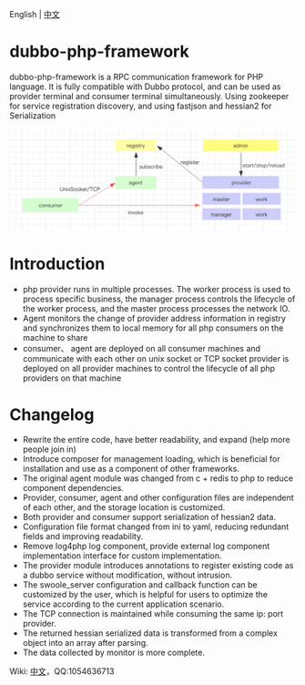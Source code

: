 English | [中文](./README-CN.md)

# dubbo-php-framework

dubbo-php-framework is a RPC communication framework for PHP language. It is fully compatible with Dubbo protocol, and can be used as provider terminal and consumer terminal simultaneously. Using zookeeper for service registration discovery, and using fastjson and hessian2 for Serialization

![arch](https://github.com/crazyxman/dubbo-php-framework/blob/master/Arch.png)

# Introduction
- php provider runs in multiple processes. The worker process is used to process specific business, the manager process controls the lifecycle of the worker process, and the master process processes the network IO.
- Agent monitors the change of provider address information in registry and synchronizes them to local memory for all php consumers on the machine to share
- consumer、 agent are deployed on all consumer machines and communicate with each other on unix socket or TCP socket
provider is deployed on all provider machines to control the lifecycle of all php providers on that machine

# Changelog
- Rewrite the entire code, have better readability, and expand (help more people join in)
- Introduce composer for management loading, which is beneficial for installation and use as a component of other frameworks.
- The original agent module was changed from c + redis to php to reduce component dependencies.
- Provider, consumer, agent and other configuration files are independent of each other, and the storage location is customized.
- Both provider and consumer support serialization of hessian2 data.
- Configuration file format changed from ini to yaml, reducing redundant fields and improving readability.
- Remove log4php log component, provide external log component implementation interface for custom implementation.
- The provider module introduces annotations to register existing code as a dubbo service without modification, without intrusion.
- The swoole_server configuration and callback function can be customized by the user, which is helpful for users to optimize the service according to the current application scenario.
- The TCP connection is maintained while consuming the same ip: port provider.
- The returned hessian serialized data is transformed from a complex object into an array after parsing.
- The data collected by monitor is more complete.


Wiki: [中文](https://github.com/crazyxman/dubbo-php-framework/wiki/%E4%B8%AD%E6%96%87)，QQ:1054636713

